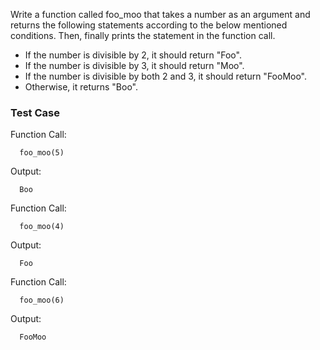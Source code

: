 Write a function called foo_moo that takes a number as an argument and returns the following statements according to the below mentioned conditions. Then, finally prints the statement in the function call.

- If the number is divisible by 2, it should return "Foo".
- If the number is divisible by 3, it should return "Moo".
- If the number is divisible by both 2 and 3, it should return "FooMoo".
- Otherwise, it returns "Boo".

### Test Case

Function Call:

```
  foo_moo(5)
```

Output:

```
  Boo
```

Function Call:

```
  foo_moo(4)
```

Output:

```
  Foo
```

Function Call:

```
  foo_moo(6)
```

Output:

```
  FooMoo
```
